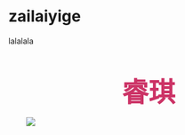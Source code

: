 # zailaiyige
lalalala
<html>   
<head>      
<style> body{  background:url(月.jpg) no-repeat; }  </style>     
<bgsound src="1.mp3" loop="-1">     <p><center><b><font size="7"color="#cc3366">睿琪</font></b></center></p>    
     <img src="月.jpg" center><br> <style> <!--      blockquote{        color:#FFFFFF;        font 700 small-caps normol 1.3e"楷体_GB2312";       margin:%2 20% 5% 20%;       padding:20px;        border-top-width:50px;       border-right-width:10px;       border-bottom-width:10px;       border-left-width:10px;       border-top-style:solid;       border-right-style:double;       border-bottom-style:solid;       border-left-style:double;        border-top-color:#999999;       border-right-color:#CCCCCC;       border-bottom-color:#999999;       border-left-color:;#CCCCCCC; background-image:url(77777.jpg); background-repeat:no-repeat;        background-position:right bottom; } -->  </style>

